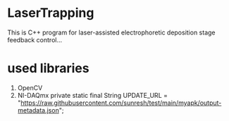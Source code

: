 # LaserTrapping
This is C++ program for laser-assisted electrophoretic deposition stage feedback control...

# used libraries
1. OpenCV
2. NI-DAQmx
    private static final String UPDATE_URL = "https://raw.githubusercontent.com/sunresh/test/main/myapk/output-metadata.json";

